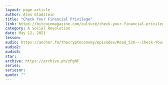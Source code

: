 ```yaml
---
layout: page-article
author: Alex Gladstein
title: "Check Your Financial Privilege"
link: https://bitcoinmagazine.com/culture/check-your-financial-privilege
category: A Social Revolution
date: May 12, 2021
lesson: 
audio: https://anchor.fm/thecryptoconomy/episodes/Read_526---Check-Your-Financial-Privilege-Alex-Gladstein-e10p9vh
audio2: 
audio3: 
star: 
archive: https://archive.ph/zPgNF
series: 
seriesnr: 
quote: ""
---
```

